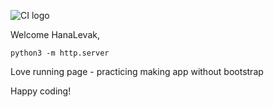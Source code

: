 ![CI logo](https://codeinstitute.s3.amazonaws.com/fullstack/ci_logo_small.png)

Welcome HanaLevak,

`python3 -m http.server`




Love running page - practicing making app without bootstrap

Happy coding!
